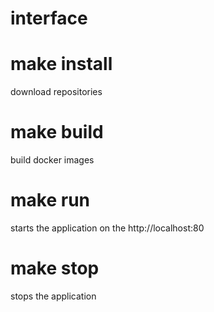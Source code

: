 # interface

# make install
download repositories

# make build
build docker images

# make run
starts the application on the http://localhost:80

# make stop
stops the application

